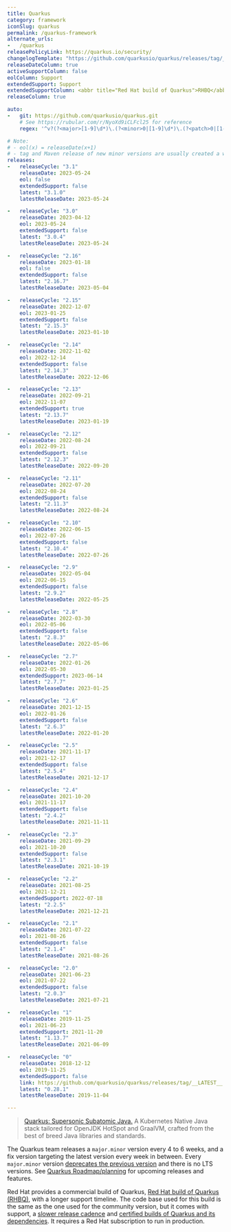 ```yaml
---
title: Quarkus
category: framework
iconSlug: quarkus
permalink: /quarkus-framework
alternate_urls:
-   /quarkus
releasePolicyLink: https://quarkus.io/security/
changelogTemplate: "https://github.com/quarkusio/quarkus/releases/tag/__LATEST__.Final"
releaseDateColumn: true
activeSupportColumn: false
eolColumn: Support
extendedSupport: Support
extendedSupportColumn: <abbr title="Red Hat build of Quarkus">RHBQ</abbr>
releaseColumn: true

auto:
-   git: https://github.com/quarkusio/quarkus.git
    # See https://rubular.com/r/NyoXd9iCLFcl25 for reference
    regex: '^v?(?<major>[1-9]\d*)\.(?<minor>0|[1-9]\d*)\.(?<patch>0|[1-9]\d*)(\.Final)?$'

# Note:
# - eol(x) = releaseDate(x+1)
# - tag and Maven release of new minor versions are usually created a week before the "official" announcement
releases:
-   releaseCycle: "3.1"
    releaseDate: 2023-05-24
    eol: false
    extendedSupport: false
    latest: "3.1.0"
    latestReleaseDate: 2023-05-24

-   releaseCycle: "3.0"
    releaseDate: 2023-04-12
    eol: 2023-05-24
    extendedSupport: false
    latest: "3.0.4"
    latestReleaseDate: 2023-05-24

-   releaseCycle: "2.16"
    releaseDate: 2023-01-18
    eol: false
    extendedSupport: false
    latest: "2.16.7"
    latestReleaseDate: 2023-05-04

-   releaseCycle: "2.15"
    releaseDate: 2022-12-07
    eol: 2023-01-25
    extendedSupport: false
    latest: "2.15.3"
    latestReleaseDate: 2023-01-10

-   releaseCycle: "2.14"
    releaseDate: 2022-11-02
    eol: 2022-12-14
    extendedSupport: false
    latest: "2.14.3"
    latestReleaseDate: 2022-12-06

-   releaseCycle: "2.13"
    releaseDate: 2022-09-21
    eol: 2022-11-07
    extendedSupport: true
    latest: "2.13.7"
    latestReleaseDate: 2023-01-19

-   releaseCycle: "2.12"
    releaseDate: 2022-08-24
    eol: 2022-09-21
    extendedSupport: false
    latest: "2.12.3"
    latestReleaseDate: 2022-09-20

-   releaseCycle: "2.11"
    releaseDate: 2022-07-20
    eol: 2022-08-24
    extendedSupport: false
    latest: "2.11.3"
    latestReleaseDate: 2022-08-24

-   releaseCycle: "2.10"
    releaseDate: 2022-06-15
    eol: 2022-07-26
    extendedSupport: false
    latest: "2.10.4"
    latestReleaseDate: 2022-07-26

-   releaseCycle: "2.9"
    releaseDate: 2022-05-04
    eol: 2022-06-15
    extendedSupport: false
    latest: "2.9.2"
    latestReleaseDate: 2022-05-25

-   releaseCycle: "2.8"
    releaseDate: 2022-03-30
    eol: 2022-05-06
    extendedSupport: false
    latest: "2.8.3"
    latestReleaseDate: 2022-05-06

-   releaseCycle: "2.7"
    releaseDate: 2022-01-26
    eol: 2022-05-30
    extendedSupport: 2023-06-14
    latest: "2.7.7"
    latestReleaseDate: 2023-01-25

-   releaseCycle: "2.6"
    releaseDate: 2021-12-15
    eol: 2022-01-26
    extendedSupport: false
    latest: "2.6.3"
    latestReleaseDate: 2022-01-20

-   releaseCycle: "2.5"
    releaseDate: 2021-11-17
    eol: 2021-12-17
    extendedSupport: false
    latest: "2.5.4"
    latestReleaseDate: 2021-12-17

-   releaseCycle: "2.4"
    releaseDate: 2021-10-20
    eol: 2021-11-17
    extendedSupport: false
    latest: "2.4.2"
    latestReleaseDate: 2021-11-11

-   releaseCycle: "2.3"
    releaseDate: 2021-09-29
    eol: 2021-10-20
    extendedSupport: false
    latest: "2.3.1"
    latestReleaseDate: 2021-10-19

-   releaseCycle: "2.2"
    releaseDate: 2021-08-25
    eol: 2021-12-21
    extendedSupport: 2022-07-18
    latest: "2.2.5"
    latestReleaseDate: 2021-12-21

-   releaseCycle: "2.1"
    releaseDate: 2021-07-22
    eol: 2021-08-26
    extendedSupport: false
    latest: "2.1.4"
    latestReleaseDate: 2021-08-26

-   releaseCycle: "2.0"
    releaseDate: 2021-06-23
    eol: 2021-07-22
    extendedSupport: false
    latest: "2.0.3"
    latestReleaseDate: 2021-07-21

-   releaseCycle: "1"
    releaseDate: 2019-11-25
    eol: 2021-06-23
    extendedSupport: 2021-11-20
    latest: "1.13.7"
    latestReleaseDate: 2021-06-09

-   releaseCycle: "0"
    releaseDate: 2018-12-12
    eol: 2019-11-25
    extendedSupport: false
    link: https://github.com/quarkusio/quarkus/releases/tag/__LATEST__
    latest: "0.28.1"
    latestReleaseDate: 2019-11-04

---
```


> [Quarkus: Supersonic Subatomic Java.](https://quarkus.io/) A Kubernetes Native Java stack tailored
> for OpenJDK HotSpot and GraalVM, crafted from the best of breed Java libraries and standards.

The Quarkus team releases a `major.minor` version every 4 to 6 weeks, and a fix version targeting
the latest version every week in between. Every `major.minor` version
[deprecates the previous version](https://github.com/quarkusio/quarkus/discussions/29161) and there
is no LTS versions. See [Quarkus Roadmap/planning](https://github.com/orgs/quarkusio/projects/13)
for upcoming releases and features.

Red Hat provides a commercial build of Quarkus, [Red Hat build of Quarkus (RHBQ)](https://access.redhat.com/products/quarkus/),
with a longer support timeline. The code base used for this build is the same as the one used for
the community version, but it comes with support, a [slower release cadence](https://access.redhat.com/support/policy/updates/jboss_notes#p_quarkus)
and [certified builds of Quarkus and its dependencies](https://code.quarkus.redhat.com/). It
requires a Red Hat subscription to run in production.
